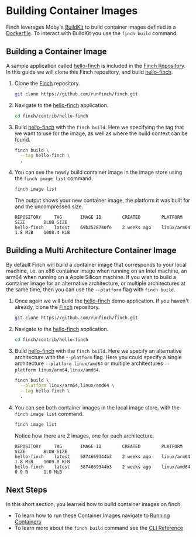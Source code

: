 # Building Container Images

Finch leverages Moby's [BuildKit](https://github.com/moby/buildkit) to build
container images defined in a
[Dockerfile](https://docs.docker.com/engine/reference/builder/). To interact
with BuildKit you use the `finch build` command.

## Building a Container Image

A sample application called
[hello-finch](https://github.com/runfinch/finch/tree/main/contrib/hello-finch)
is included in the [Finch
Repository](https://github.com/runfinch/finch/tree/main/contrib/hello-finch). In
this guide we will clone this Finch repository, and build
[hello-finch](https://github.com/runfinch/finch/tree/main/contrib/hello-finch).

1. Clone the [Finch](https://github.com/runfinch/finch) repository.

    ```bash
    git clone https://github.com/runfinch/finch.git
    ```

2. Navigate to the
   [hello-finch](https://github.com/runfinch/finch/tree/main/contrib/hello-finch)
   application.

    ```bash
    cd finch/contrib/hello-finch
    ```

3. Build
   [hello-finch](https://github.com/runfinch/finch/tree/main/contrib/hello-finch)
   with the `finch build`. Here we specifying the tag that we want to use for
   the image, as well as where the build context can be found.

    ```bash
    finch build \
      --tag hello-finch \
      .
    ```

4. You can see the newly build container image in the image store using the
   `finch image list` command.

    ```bash
    finch image list
    ```

    The output shows your new container image, the platform it was built for and
    the uncompressed size.

    ```
    REPOSITORY     TAG       IMAGE ID        CREATED        PLATFORM       SIZE       BLOB SIZE
    hello-finch    latest    69b2528740fe    2 weeks ago    linux/arm64    1.8 MiB    1008.4 KiB
    ```

## Building a Multi Architecture Container Image

By default Finch will build a container image that corresponds to your local
machine, i.e. an x86 container image when running on an Intel machine, an arm64
when running on a Apple Silicon machine. If you wish to build a container image
for an alternative architecture, or multiple architectures at the same time,
then you can use the `--platform` flag with `finch build`.

1. Once again we will build the
   [hello-finch](https://github.com/runfinch/finch/tree/main/contrib/hello-finch)
   demo application. If you haven't already, clone the
   [Finch](https://github.com/runfinch/finch) repository.

    ```bash
    git clone https://github.com/runfinch/finch.git
    ```

2. Navigate to the
   [hello-finch](https://github.com/runfinch/finch/tree/main/contrib/hello-finch)
   application.

    ```bash
    cd finch/contrib/hello-finch
    ```

3. Build
   [hello-finch](https://github.com/runfinch/finch/tree/main/contrib/hello-finch)
   with the `finch build`. Here we specify an alternative architecture with the
   `--platform` flag. Here you could specify a single architecture `--platform
   linux/amd64` or multiple architectures `--platform linux/arm64,linux/amd64`.

    ```bash
    finch build \
      --platform linux/arm64,linux/amd64 \
      --tag hello-finch \
      .
    ```

4. You can see both container images in the local image store, with the `finch
   image list` command.

    ```bash
    finch image list
    ```

    Notice how there are 2 images, one for each architecture.

    ```
    REPOSITORY     TAG       IMAGE ID        CREATED        PLATFORM       SIZE       BLOB SIZE
    hello-finch    latest    5874669344b3    2 weeks ago    linux/arm64    1.8 MiB    1009.0 KiB
    hello-finch    latest    5874669344b3    2 weeks ago    linux/amd64    0.0 B      1.0 MiB
    ```

## Next Steps

In this short section, you learned how to build container images on finch.

* To learn how to run these Container Images navigate to [Running
  Containers](../running_containers/)
* To learn more about the `finch build` command see the [CLI
  Reference](/cli-reference/finch_build/)
